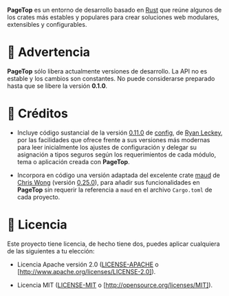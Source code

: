 **PageTop** es un entorno de desarrollo basado en [Rust](https://www.rust-lang.org/es/) que reúne
algunos de los crates más estables y populares para crear soluciones web modulares, extensibles y
configurables.


# 🚧 Advertencia

**PageTop** sólo libera actualmente versiones de desarrollo. La API no es estable y los cambios son
constantes. No puede considerarse preparado hasta que se libere la versión **0.1.0**.


# 🔖 Créditos

* Incluye código sustancial de la versión [0.11.0](https://github.com/mehcode/config-rs/tree/0.11.0)
  de [config](https://crates.io/crates/config), de [Ryan Leckey](https://crates.io/users/mehcode),
  por las facilidades que ofrece frente a sus versiones más modernas para leer inicialmente los
  ajustes de configuración y delegar su asignación a tipos seguros según los requerimientos de cada
  módulo, tema o aplicación creada con **PageTop**.

* Incorpora en código una versión adaptada del excelente crate [maud](https://crates.io/crates/maud)
  de [Chris Wong](https://crates.io/users/lambda-fairy) (versión
  [0.25.0](https://github.com/lambda-fairy/maud/tree/v0.25.0/maud)), para añadir sus funcionalidades
  en **PageTop** sin requerir la referencia a `maud` en el archivo `Cargo.toml` de cada proyecto.


# 📜 Licencia

Este proyecto tiene licencia, de hecho tiene dos, puedes aplicar cualquiera de las siguientes a tu
elección:

* Licencia Apache versión 2.0
  ([LICENSE-APACHE](https://github.com/manuelcillero/pagetop/blob/main/LICENSE-APACHE) o
  [http://www.apache.org/licenses/LICENSE-2.0]).

* Licencia MIT
  ([LICENSE-MIT](https://github.com/manuelcillero/pagetop/blob/main/LICENSE-MIT) o
  [http://opensource.org/licenses/MIT]).
